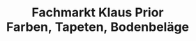 ---
title: "Fachmarkt Klaus Prior Farben, Tapeten, Bodenbeläge"
url: /borken/fachmarkt-klaus-prior-farben-tapeten-bodenbelaege/
shop: Farben
---